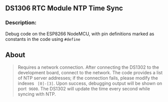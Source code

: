 ## DS1306 RTC Module NTP Time Sync
### Description:
Debug code on the ESP8266 NodeMCU, with pin definitions marked as constants in the code using ` #define `

## About
> Requires a network connection. After connecting the DS1302 to the development board, connect to the network. The code provides a list of NTP server addresses; if the connection fails, please modify the indexes `  [0]-[3] `. Upon success, debugging output will be shown on port`  9600 `. The DS1302 will update the time every second while syncing with NTP.